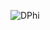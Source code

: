 ![DPhi](https://yt3.ggpht.com/q6TS93ViswQss3Qz-z7h6KcI4qKSFuWMxfVOBns7tJMQgHAEywFNkcx9qCs7bpH1F8yGsQun_w=w1707-fcrop64=1,00005a57ffffa5a8-k-c0xffffffff-no-nd-rj) 
